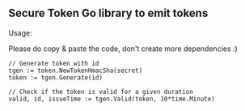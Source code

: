 ## Secure Token Go library to emit tokens

Usage:

Please do copy & paste the code, don't create more dependencies :)

```
// Generate token with id
tgen := token.NewTokenHmacSha(secret)
token := tgen.Generate(id)

// Check if the token is valid for a given duration
valid, id, issueTime := tgen.Valid(token, 10*time.Minute)

```
